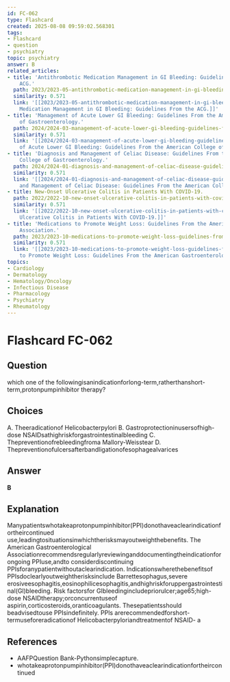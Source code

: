 ```yaml
---
id: FC-062
type: Flashcard
created: 2025-08-08 09:59:02.568301
tags:
- Flashcard
- question
- psychiatry
topic: psychiatry
answer: B
related_articles:
- title: 'Antithrombotic Medication Management in GI Bleeding: Guidelines From the
    ACG.'
  path: 2023/2023-05-antithrombotic-medication-management-in-gi-bleeding-guidelin.md
  similarity: 0.571
  link: '[[2023/2023-05-antithrombotic-medication-management-in-gi-bleeding-guidelin|Antithrombotic
    Medication Management in GI Bleeding: Guidelines From the ACG.]]'
- title: 'Management of Acute Lower GI Bleeding: Guidelines From the American College
    of Gastroenterology.'
  path: 2024/2024-03-management-of-acute-lower-gi-bleeding-guidelines-from-the-am.md
  similarity: 0.571
  link: '[[2024/2024-03-management-of-acute-lower-gi-bleeding-guidelines-from-the-am|Management
    of Acute Lower GI Bleeding: Guidelines From the American College of Gastroenterology.]]'
- title: 'Diagnosis and Management of Celiac Disease: Guidelines From the American
    College of Gastroenterology.'
  path: 2024/2024-01-diagnosis-and-management-of-celiac-disease-guidelines-from-t.md
  similarity: 0.571
  link: '[[2024/2024-01-diagnosis-and-management-of-celiac-disease-guidelines-from-t|Diagnosis
    and Management of Celiac Disease: Guidelines From the American College of Gastroenterology.]]'
- title: New-Onset Ulcerative Colitis in Patients With COVID-19.
  path: 2022/2022-10-new-onset-ulcerative-colitis-in-patients-with-covid-19.md
  similarity: 0.571
  link: '[[2022/2022-10-new-onset-ulcerative-colitis-in-patients-with-covid-19|New-Onset
    Ulcerative Colitis in Patients With COVID-19.]]'
- title: 'Medications to Promote Weight Loss: Guidelines From the American Gastroenterological
    Association.'
  path: 2023/2023-10-medications-to-promote-weight-loss-guidelines-from-the-ameri.md
  similarity: 0.571
  link: '[[2023/2023-10-medications-to-promote-weight-loss-guidelines-from-the-ameri|Medications
    to Promote Weight Loss: Guidelines From the American Gastroenterological Association.]]'
topics:
- Cardiology
- Dermatology
- Hematology/Oncology
- Infectious Disease
- Pharmacology
- Psychiatry
- Rheumatology
---
```


# Flashcard FC-062

## Question

which one of the followingisanindicationforlong-term,ratherthanshort-term,protonpumpinhibitor therapy?

## Choices

A. Theeradicationof Helicobacterpylori
B. Gastroprotectioninusersofhigh-dose NSAIDsathighriskforgastrointestinalbleeding
C. Thepreventionofrebleedingfroma Mallory-Weisstear
D. Thepreventionofulcersafterbandligationofesophagealvarices

## Answer

**B**

## Explanation

Manypatientswhotakeaprotonpumpinhibitor(PPI)donothaveaclearindicationfortheircontinued use,leadingtosituationsinwhichtherisksmayoutweighthebenefits. The American Gastroenterological Associationrecommendsregularlyreviewinganddocumentingtheindicationforongoing PPIuse,andto considerdiscontinuing PPIsforanypatientwithoutaclearindication. Indicationswherethebenefitsof PPIsdoclearlyoutweightherisksinclude Barrettesophagus,severe erosiveesophagitis,eosinophilicesophagitis,andhighriskforuppergastrointestinal(Gl)bleeding. Risk factorsfor GIbleedingincludepriorulcer;age65;high-dose NSAIDtherapy;orconcurrentuseof aspirin,corticosteroids,oranticoagulants. Thesepatientsshould beadvisedtouse PPIsindefinitely. PPls arerecommendedforshort-termuseforeradicationof Helicobacterpyloriandtreatmentof NSAID- a

## References

- AAFPQuestion Bank-Pythonsimplecapture.
- whotakeaprotonpumpinhibitor(PPI)donothaveaclearindicationfortheircontinued


